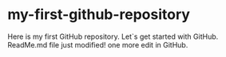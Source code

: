 # my-first-github-repository
Here is my first GitHub repository. Let`s get started with GitHub.
ReadMe.md file just modified! one more edit in GitHub.
